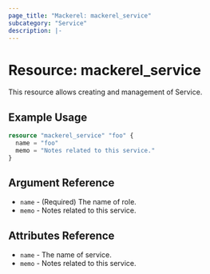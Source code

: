 ```yaml
---
page_title: "Mackerel: mackerel_service"
subcategory: "Service"
description: |-
---
```


# Resource: mackerel_service

This resource allows creating and management of Service.

## Example Usage
```terraform
resource "mackerel_service" "foo" {
  name = "foo"
  memo = "Notes related to this service."
}
```

## Argument Reference

* `name` - (Required) The name of role.
* `memo` - Notes related to this service.

## Attributes Reference

* `name` - The name of service.
* `memo` - Notes related to this service.


